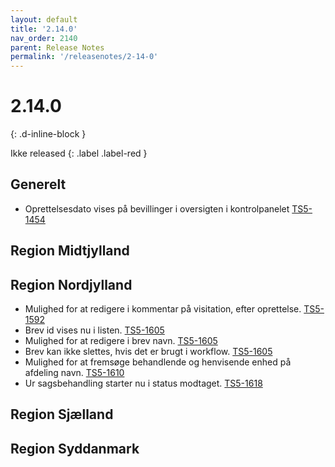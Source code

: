 ```yaml
---
layout: default
title: '2.14.0'
nav_order: 2140
parent: Release Notes
permalink: '/releasenotes/2-14-0'
---
```


# 2.14.0
{: .d-inline-block }

Ikke released
{: .label .label-red }

## Generelt
- Oprettelsesdato vises på bevillinger i oversigten i kontrolpanelet  [TS5-1454](https://sd.trifork.com/browse/TS5-1454)

## Region Midtjylland

## Region Nordjylland
- Mulighed for at redigere i kommentar på visitation, efter oprettelse. [TS5-1592](https://sd.trifork.com/browse/TS5-1592)
- Brev id vises nu i listen. [TS5-1605](https://sd.trifork.com/browse/TS5-1605)
- Mulighed for at redigere i brev navn. [TS5-1605](https://sd.trifork.com/browse/TS5-1605)
- Brev kan ikke slettes, hvis det er brugt i workflow. [TS5-1605](https://sd.trifork.com/browse/TS5-1605)
- Mulighed for at fremsøge behandlende og henvisende enhed på afdeling navn. [TS5-1610](https://sd.trifork.com/browse/TS5-1610)
- Ur sagsbehandling starter nu i status modtaget. [TS5-1618](https://sd.trifork.com/browse/TS5-1618)

## Region Sjælland

## Region Syddanmark
